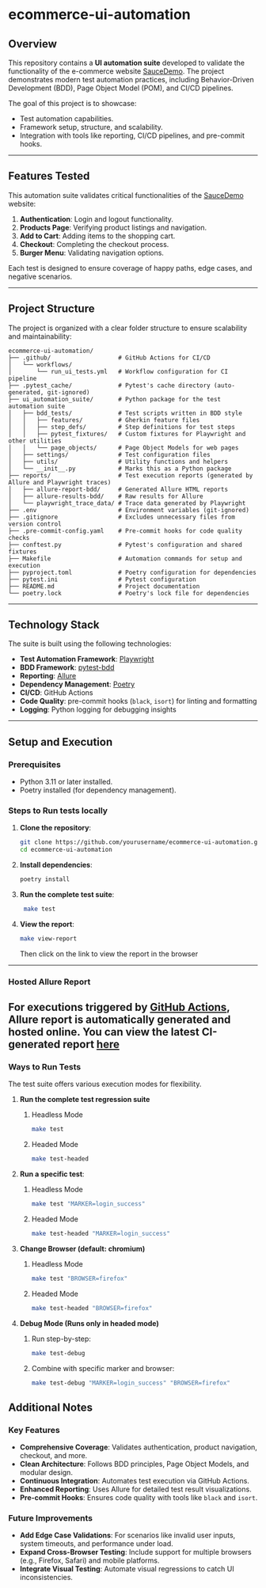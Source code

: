 # ecommerce-ui-automation

## Overview
This repository contains a **UI automation suite** developed to validate the functionality of the e-commerce website [SauceDemo](https://www.saucedemo.com/). The project demonstrates modern test automation practices, including Behavior-Driven Development (BDD), Page Object Model (POM), and CI/CD pipelines.

The goal of this project is to showcase:
- Test automation capabilities.
- Framework setup, structure, and scalability.
- Integration with tools like reporting, CI/CD pipelines, and pre-commit hooks.

---

## Features Tested
This automation suite validates critical functionalities of the [SauceDemo](https://www.saucedemo.com/) website:
1. **Authentication**: Login and logout functionality.
2. **Products Page**: Verifying product listings and navigation.
3. **Add to Cart**: Adding items to the shopping cart.
4. **Checkout**: Completing the checkout process.
5. **Burger Menu**: Validating navigation options.

Each test is designed to ensure coverage of happy paths, edge cases, and negative scenarios.

---

## Project Structure
The project is organized with a clear folder structure to ensure scalability and maintainability:
```
ecommerce-ui-automation/
├── .github/                   # GitHub Actions for CI/CD
│   └── workflows/
│       └── run_ui_tests.yml   # Workflow configuration for CI pipeline
├── .pytest_cache/             # Pytest's cache directory (auto-generated, git-ignored)
├── ui_automation_suite/       # Python package for the test automation suite
│   ├── bdd_tests/             # Test scripts written in BDD style
│   │   ├── features/          # Gherkin feature files
│   │   ├── step_defs/         # Step definitions for test steps
│   │   ├── pytest_fixtures/   # Custom fixtures for Playwright and other utilities
│   │   └── page_objects/      # Page Object Models for web pages
│   ├── settings/              # Test configuration files
│   ├── utils/                 # Utility functions and helpers
│   └── __init__.py            # Marks this as a Python package
├── reports/                   # Test execution reports (generated by Allure and Playwright traces)
│   ├── allure-report-bdd/     # Generated Allure HTML reports
│   ├── allure-results-bdd/    # Raw results for Allure
│   └── playwright_trace_data/ # Trace data generated by Playwright
├── .env                       # Environment variables (git-ignored)
├── .gitignore                 # Excludes unnecessary files from version control
├── .pre-commit-config.yaml    # Pre-commit hooks for code quality checks
├── conftest.py                # Pytest's configuration and shared fixtures
├── Makefile                   # Automation commands for setup and execution
├── pyproject.toml             # Poetry configuration for dependencies
├── pytest.ini                 # Pytest configuration
├── README.md                  # Project documentation
└── poetry.lock                # Poetry's lock file for dependencies
```
---

## Technology Stack
The suite is built using the following technologies:
- **Test Automation Framework**: [Playwright](https://playwright.dev/)
- **BDD Framework**: [pytest-bdd](https://pytest-bdd.readthedocs.io/)
- **Reporting**: [Allure](https://docs.qameta.io/allure/)
- **Dependency Management**: [Poetry](https://python-poetry.org/)
- **CI/CD**: GitHub Actions
- **Code Quality**: pre-commit hooks (`black`, `isort`) for linting and formatting
- **Logging**: Python logging for debugging insights

---

## Setup and Execution
### Prerequisites
- Python 3.11 or later installed.
- Poetry installed (for dependency management).

### Steps to Run tests locally
1. **Clone the repository**:
   ```bash
   git clone https://github.com/yourusername/ecommerce-ui-automation.git
   cd ecommerce-ui-automation
   ```
2. **Install dependencies**:
   ```bash
   poetry install
   ```
3. **Run the complete test suite**:
   ```bash
    make test
    ```
4. **View the report**:
   ```bash
   make view-report
   ```
   Then click on the link to view the report in the browser
---
### Hosted Allure Report


For executions triggered by [GitHub Actions](https://github.com/GinaKompocholi/ecommerce-ui-automation/actions/workflows/run_ui_tests.yml), Allure report is automatically generated and hosted online.
You can view the latest CI-generated report [here](https://ginakompocholi.github.io/ecommerce-ui-automation/)
---
### Ways to Run Tests

The test suite offers various execution modes for flexibility.

1. **Run the complete test regression suite**
   1. Headless Mode
      ```bash
      make test
      ```
   2. Headed Mode
      ```bash
      make test-headed
      ```
2. **Run a specific test**:
   1. Headless Mode
      ```bash
      make test "MARKER=login_success"
      ```
   2. Headed Mode
      ```bash
      make test-headed "MARKER=login_success"
      ```

3. **Change Browser (default: chromium)**
   1. Headless Mode
      ```bash
      make test "BROWSER=firefox"
      ```
   2. Headed Mode
      ```bash
      make test-headed "BROWSER=firefox"
      ```
4. **Debug Mode (Runs only in headed mode)**
   1. Run step-by-step:
      ```bash
      make test-debug
      ```
   2. Combine with specific marker and browser:
      ```bash
      make test-debug "MARKER=login_success" "BROWSER=firefox"
      ```

## Additional Notes

### Key Features
- **Comprehensive Coverage**: Validates authentication, product navigation, checkout, and more.
- **Clean Architecture**: Follows BDD principles, Page Object Models, and modular design.
- **Continuous Integration**: Automates test execution via GitHub Actions.
- **Enhanced Reporting**: Uses Allure for detailed test result visualizations.
- **Pre-commit Hooks**: Ensures code quality with tools like `black` and `isort`.

### Future Improvements
- **Add Edge Case Validations**: For scenarios like invalid user inputs, system timeouts, and performance under load.
- **Expand Cross-Browser Testing**: Include support for multiple browsers (e.g., Firefox, Safari) and mobile platforms.
- **Integrate Visual Testing**: Automate visual regressions to catch UI inconsistencies.
